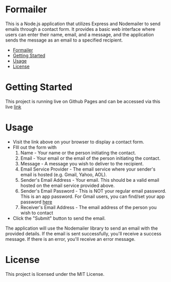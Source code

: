 # Formailer

This is a Node.js application that utilizes Express and Nodemailer to send emails through a contact form. It provides a basic web interface where users can enter their name, email, and a message, and the application sends the message as an email to a specified recipient.

- [Formailer](#formailer)
- [Getting Started](#getting-started)
- [Usage](#usage)
- [License](#license)

# Getting Started
This project is running live on Github Pages and can be accessed via this live [link](https://dimtony.github.io/formailer/)

# Usage
- Visit the link above on your browser to display a contact form.
- FIll out the form with 
  1. Name - Your name or the person initiating the contact.
  2. Email - Your email or the email of the person initiating the contact.
  3. Message - A message you wish to deliver to the recipient.
  4. Email Service Provider - The email service where your sender's email is hosted (e.g. Gmail, Yahoo, AOL).
  5. Sender's Email Address - Your email. This should be a valid email hosted on the email service provided above.
  6. Sender's Email Password - This is NOT your regular email password. This is an app password. For Gmail users, you can find/set your app password [here](https://support.google.com/accounts/answer/185833?hl=en#:~:text=Go%20to%20your%20Google%20Account,the%20page%2C%20select%20App%20passwords.)
  7. Receiver's Email Address - The email address of the person you wish to contact
- Click the "Submit" button to send the email.

The application will use the Nodemailer library to send an email with the provided details. If the email is sent successfully, you'll receive a success message. If there is an error, you'll receive an error message.

# License
This project is licensed under the MIT License.